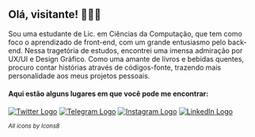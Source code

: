 ## Olá, visitante! 👋👩‍💻

Sou uma estudante de Lic. em Ciências da Computação, que tem como foco o aprendizado de front-end, com um grande entusiasmo pelo back-end. 
Nessa tragetória de estudos, encontrei uma imensa admiração por UX/UI e Design Gráfico.
Como uma amante de livros e bebidas quentes, procuro contar histórias através de códigos-fonte, trazendo mais personalidade aos meus projetos pessoais.

#### Aqui estão alguns lugares em que você pode me encontrar:

[![Twitter Logo](https://img.icons8.com/bubbles/50/000000/twitter-circled.png)](https://twitter.com/annemustlive)
[![Telegram Logo](https://i.imgur.com/GmROBUv.png)](https://t.me/unmannerly)
[![Instagram Logo](https://img.icons8.com/bubbles/50/000000/instagram.png)](https://instagram.com/annemustlive)
[![LinkedIn Logo](https://img.icons8.com/bubbles/50/000000/linkedin.png)](https://www.linkedin.com/in/fabiannecosta/)

*<sup>All icons by Icons8</sup>*
